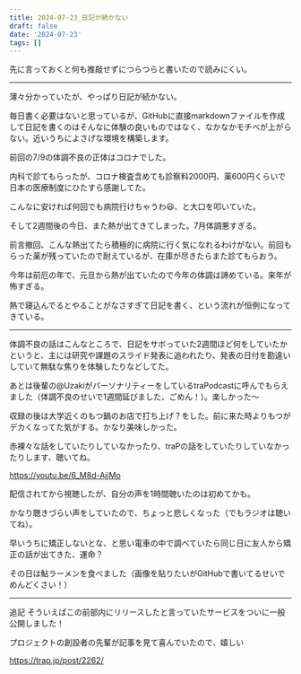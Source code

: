 ```yaml
---
title: 2024-07-23_日記が続かない
draft: false
date: '2024-07-23'
tags: []
---
```


先に言っておくと何も推敲せずにつらつらと書いたので読みにくい。

---

薄々分かっていたが、やっぱり日記が続かない。

毎日書く必要はないと思っているが、GitHubに直接markdownファイルを作成して日記を書くのはそんなに体験の良いものではなく、なかなかモチベが上がらない。近いうちによさげな環境を構築します。

前回の7/9の体調不良の正体はコロナでした。

内科で診てもらったが、コロナ検査含めても診察料2000円、薬600円くらいで日本の医療制度にひたすら感謝してた。

こんなに安ければ何回でも病院行けちゃうわ😃、と大口を叩いていた。

そして2週間後の今日、また熱が出てきてしまった。7月体調悪すぎる。

前言撤回、こんな熱出てたら積極的に病院に行く気になれるわけがない。前回もらった薬が残っていたので耐えているが、在庫が尽きたらまた診てもらおう。

今年は前厄の年で、元旦から熱が出ていたので今年の体調は諦めている。来年が怖すぎる。

熱で寝込んでるとやることがなさすぎて日記を書く、という流れが恒例になってきている。

---

体調不良の話はこんなところで、日記をサボっていた2週間ほど何をしていたかというと、主には研究や課題のスライド発表に追われたり、発表の日付を勘違いしていて無駄な焦りを体験したりなどしてた。

あとは後輩の@UzakiがパーソナリティーをしているtraPodcastに呼んでもらえました（体調不良のせいで1週間延びました、ごめん！）。楽しかった〜

収録の後は大学近くのもつ鍋のお店で打ち上げ？をした。前に来た時よりもつがデカくなってた気がする。かなり美味しかった。

赤裸々な話をしていたりしていなかったり、traPの話をしていたりしていなかったりします、聴いてね。

<https://youtu.be/6_M8d-AjjMo>

配信されてから視聴したが、自分の声を1時間聴いたのは初めてかも。

かなり聴きづらい声をしていたので、ちょっと悲しくなった（でもラジオは聴いてね）。

早いうちに矯正しないとな、と思い電車の中で調べていたら同じ日に友人から矯正の話が出てきた、運命？

その日は鮎ラーメンを食べました（画像を貼りたいがGitHubで書いてるせいでめんどくさい！）

---

追記 そういえばこの前部内にリリースしたと言っていたサービスをついに一般公開しました！

プロジェクトの創設者の先輩が記事を見て喜んでいたので、嬉しい

<https://trap.jp/post/2262/>

